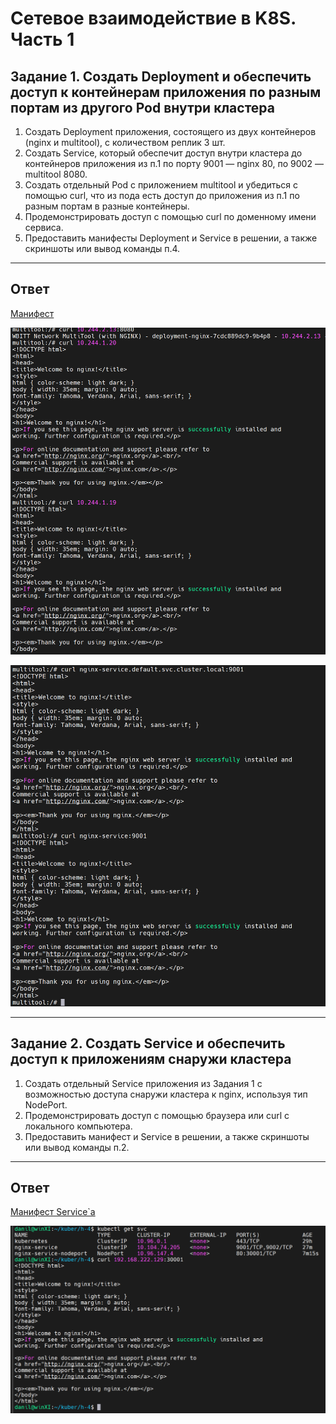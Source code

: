 # Сетевое взаимодействие в K8S. Часть 1

## Задание 1. Создать Deployment и обеспечить доступ к контейнерам приложения по разным портам из другого Pod внутри кластера

1. Создать Deployment приложения, состоящего из двух контейнеров (nginx и multitool), с количеством реплик 3 шт.
2. Создать Service, который обеспечит доступ внутри кластера до контейнеров приложения из п.1 по порту 9001 — nginx 80, по 9002 — multitool 8080.
3. Создать отдельный Pod с приложением multitool и убедиться с помощью curl, что из пода есть доступ до приложения из п.1 по разным портам в разные контейнеры.
4. Продемонстрировать доступ с помощью curl по доменному имени сервиса.
5. Предоставить манифесты Deployment и Service в решении, а также скриншоты или вывод команды п.4.

---

## Ответ 

[Манифест](https://github.com/loginochka/kuber/blob/main/h-4/14-1-deployment.yml)

![curl из Pod`а](https://github.com/loginochka/kuber/blob/main/media/1_4_curl_pod_inside.png)

![curl по DNS](https://github.com/loginochka/kuber/blob/main/media/1_4_curl_service_inside.png)

---

## Задание 2. Создать Service и обеспечить доступ к приложениям снаружи кластера

1. Создать отдельный Service приложения из Задания 1 с возможностью доступа снаружи кластера к nginx, используя тип NodePort.
2. Продемонстрировать доступ с помощью браузера или curl с локального компьютера.
3. Предоставить манифест и Service в решении, а также скриншоты или вывод команды п.2.

---

## Ответ 

[Манифест Service`а](https://github.com/loginochka/kuber/blob/main/h-3/14-2-service.yml)

![Резултат работы до и после запуска сервиса](https://github.com/loginochka/kuber/blob/main/media/1_4_curl_service_external.png)
